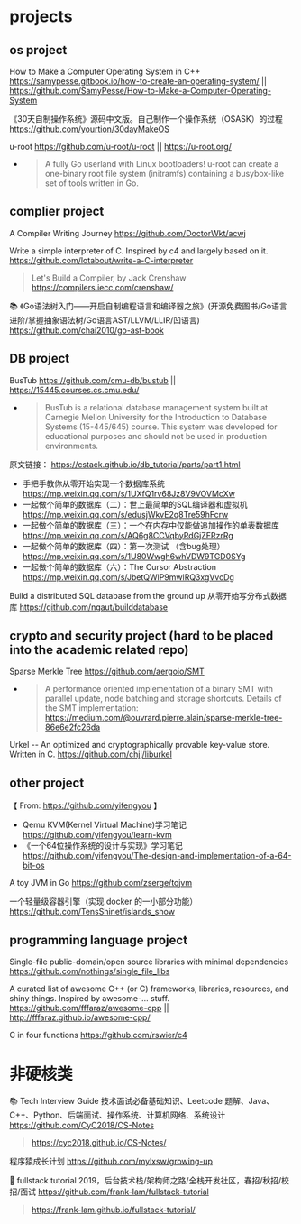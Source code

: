 
# projects

## os project

How to Make a Computer Operating System in C++ https://samypesse.gitbook.io/how-to-create-an-operating-system/ || https://github.com/SamyPesse/How-to-Make-a-Computer-Operating-System

《30天自制操作系统》源码中文版。自己制作一个操作系统（OSASK）的过程 https://github.com/yourtion/30dayMakeOS

u-root https://github.com/u-root/u-root || https://u-root.org/
- > A fully Go userland with Linux bootloaders! u-root can create a one-binary root file system (initramfs) containing a busybox-like set of tools written in Go.

## complier project

A Compiler Writing Journey https://github.com/DoctorWkt/acwj

Write a simple interpreter of C. Inspired by c4 and largely based on it. https://github.com/lotabout/write-a-C-interpreter
> Let's Build a Compiler, by Jack Crenshaw https://compilers.iecc.com/crenshaw/

📚 《Go语法树入门——开启自制编程语言和编译器之旅》(开源免费图书/Go语言进阶/掌握抽象语法树/Go语言AST/LLVM/LLIR/凹语言) https://github.com/chai2010/go-ast-book

## DB project

BusTub https://github.com/cmu-db/bustub || https://15445.courses.cs.cmu.edu/
- > BusTub is a relational database management system built at Carnegie Mellon University for the Introduction to Database Systems (15-445/645) course. This system was developed for educational purposes and should not be used in production environments.

原文链接： https://cstack.github.io/db_tutorial/parts/part1.html
- 手把手教你从零开始实现一个数据库系统 https://mp.weixin.qq.com/s/1UXfQ1rv68Jz8V9VOVMcXw
- 一起做个简单的数据库（二）：世上最简单的SQL编译器和虚拟机 https://mp.weixin.qq.com/s/edusjWkvE2q8Tre59hFcrw
- 一起做个简单的数据库（三）：一个在内存中仅能做追加操作的单表数据库 https://mp.weixin.qq.com/s/AQ6g8CCVqbyRdGjZFRzrRg
- 一起做个简单的数据库（四）：第一次测试 （含bug处理） https://mp.weixin.qq.com/s/1U80Wwgh6whVDW9TGD0SYg
- 一起做个简单的数据库（六）：The Cursor Abstraction https://mp.weixin.qq.com/s/JbetQWlP9mwlRQ3xgVvcDg

Build a distributed SQL database from the ground up 从零开始写分布式数据库 https://github.com/ngaut/builddatabase

## crypto and security project (hard to be placed into the academic related repo)

Sparse Merkle Tree https://github.com/aergoio/SMT
- > A performance oriented implementation of a binary SMT with parallel update, node batching and storage shortcuts. Details of the SMT implementation: https://medium.com/@ouvrard.pierre.alain/sparse-merkle-tree-86e6e2fc26da

Urkel -- An optimized and cryptographically provable key-value store. Written in C. https://github.com/chjj/liburkel 

## other project

【 From: https://github.com/yifengyou 】
- Qemu KVM(Kernel Virtual Machine)学习笔记 https://github.com/yifengyou/learn-kvm
- 《一个64位操作系统的设计与实现》学习笔记 https://github.com/yifengyou/The-design-and-implementation-of-a-64-bit-os

A toy JVM in Go https://github.com/zserge/tojvm

一个轻量级容器引擎（实现 docker 的一小部分功能） https://github.com/TensShinet/islands_show

## programming language project

Single-file public-domain/open source libraries with minimal dependencies https://github.com/nothings/single_file_libs

A curated list of awesome C++ (or C) frameworks, libraries, resources, and shiny things. Inspired by awesome-... stuff. https://github.com/fffaraz/awesome-cpp || http://fffaraz.github.io/awesome-cpp/

C in four functions https://github.com/rswier/c4

# 非硬核类

📚 Tech Interview Guide 技术面试必备基础知识、Leetcode 题解、Java、C++、Python、后端面试、操作系统、计算机网络、系统设计 https://github.com/CyC2018/CS-Notes
> https://cyc2018.github.io/CS-Notes/

程序猿成长计划 https://github.com/mylxsw/growing-up

🚀 fullstack tutorial 2019，后台技术栈/架构师之路/全栈开发社区，春招/秋招/校招/面试 https://github.com/frank-lam/fullstack-tutorial
> https://frank-lam.github.io/fullstack-tutorial/
